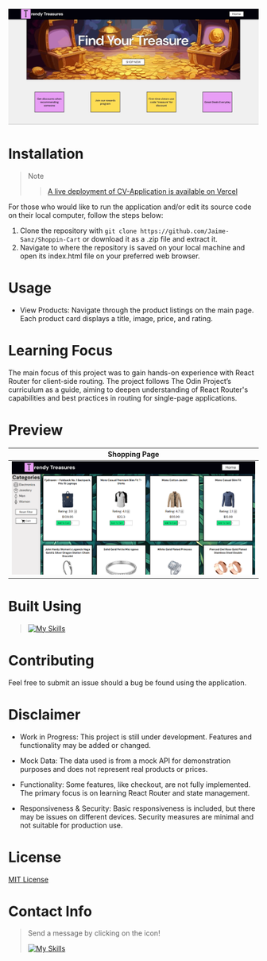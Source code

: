 ![](src/assets/images/previewImage1.jpg)

# Installation
> Note
>
> > [A live deployment of CV-Application is available on Vercel](https://shopping-cart-roan-chi.vercel.app/)

For those who would like to run the application and/or edit its source code on their local computer, follow the steps below:

1. Clone the repository with `git clone https://github.com/Jaime-Sanz/Shoppin-Cart` or download it as a .zip file and extract it.
2. Navigate to where the repository is saved on your local machine and open its index.html file on your preferred web browser.

# Usage
- View Products: Navigate through the product listings on the main page. Each product card displays a title, image, price, and rating.

# Learning Focus
The main focus of this project was to gain hands-on experience with React Router for client-side routing. The project follows The Odin Project’s curriculum as a guide, aiming to deepen understanding of React Router's capabilities and best practices in routing for single-page applications.

# Preview

| Shopping Page |
| --- |
| <img src="src\assets\images\previewImage2.png"> |


# Built Using
> [![My Skills](https://skillicons.dev/icons?i=vercel,vite,react,js,html,css,vscode,webpack,discord)](https://skillicons.dev)

# Contributing
Feel free to submit an issue should a bug be found using the application.

# Disclaimer
- Work in Progress: This project is still under development. Features and functionality may be added or changed.

- Mock Data: The data used is from a mock API for demonstration purposes and does not represent real products or prices.

- Functionality: Some features, like checkout, are not fully implemented. The primary focus is on learning React Router and state management.

- Responsiveness & Security: Basic responsiveness is included, but there may be issues on different devices. Security measures are minimal and not suitable for production use.
# License
[MIT License](https://github.com/Jaime-Sanz/Shopping-Cart/blob/main/LICENSE)
# Contact Info
> Send a message by clicking on the icon!
> 
> [![My Skills](https://skillicons.dev/icons?i=linkedin)](https://www.linkedin.com/in/jaime-sanchez-a95874245/)
